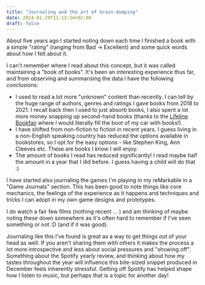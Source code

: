 ```yaml
---
title: "Journaling and the art of brain-dumping"
date: 2024-01-29T11:13:24+02:00
draft: false
---
```


About five years ago I started noting down each time I finished a book with a simple "rating" (ranging from Bad -> Excellent) and some quick words about how I felt about it. 

I can't remember where I read about this concept, but it was called maintaining a "book of books". It's been an interesting experience thus far, and from observing and summarising the data I have the following conclusions:

* I used to read a lot more "unknown" content than recently. I can tell by the huge range of authors, genres and ratings I gave books from 2018 to 2021. I recall back then I used to just absorb books, I also spent a lot more money snapping up second-hand books (thanks to the [Lifeline Bookfair](https://www.lifelinecanberra.org.au/books/bookfair/) where I would literally fill the boot of my car with books!). 
* I have shifted from non-fiction to fiction in recent years. I guess living in a non-English speaking country has reduced the options available in bookstores, so I opt for the easy options - like Stephen King, Ann Cleeves etc. These are books I *know* I will enjoy. 
* The amount of books I read has reduced significantly! I read maybe half the amount in a year that I did before. I guess having a child will do that :) 

I have started also journaling the games I'm playing in my reMarkable in a "Game Journals" section. This has been good to note things like core mechanics, the feelings of the experience as it happens and techniques and tricks I can adopt in my own game designs and prototypes.

I do watch a fair few films (nothing recent ... ) and am thinking of maybe noting these down somewhere as it's often hard to remember if I've seen something or not :D (and if it was good).

Journaling like this I've found is great as a way to get things out of your head as well. If you aren't sharing them with others it makes the process a lot more introspective and less about social pressures and "showing off". Something about the Spotify yearly review, and thinking about how my tastes throughout the year will influence this bite-sized snippet produced in December feels inherently stressful. Getting off Spotify has helped shape how I listen to music, but perhaps that is a topic for another day!
